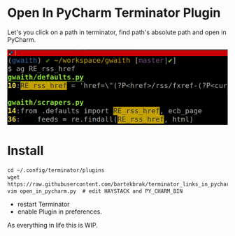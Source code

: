 # Open In PyCharm Terminator Plugin

Let's you click on a path in terminator, find path's absolute path and open in PyCharm.

![](/shot.png)

# Install

```
cd ~/.config/terminator/plugins
wget https://raw.githubusercontent.com/bartekbrak/terminator_links_in_pycharm/master/open_in_pycharm.py
vim open_in_pycharm.py  # edit HAYSTACK and PY_CHARM_BIN
```

- restart Terminator
- enable Plugin in preferences.

As everything in life this is WIP.
